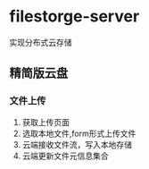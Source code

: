 # filestorge-server
实现分布式云存储

## 精简版云盘
### 文件上传
1. 获取上传页面
2. 选取本地文件,form形式上传文件
3. 云端接收文件流，写入本地存储
4. 云端更新文件元信息集合